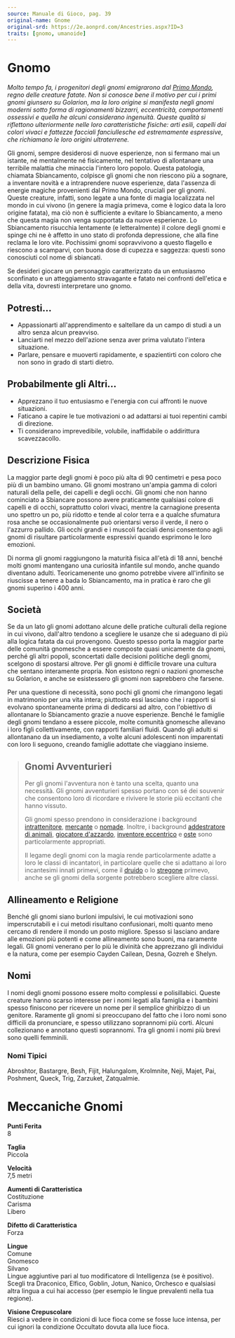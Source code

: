 ```yaml
---
source: Manuale di Gioco, pag. 39
original-name: Gnome
original-srd: https://2e.aonprd.com/Ancestries.aspx?ID=3
traits: [gnomo, umanoide]
---
```


# Gnomo

_Molto tempo fa, i progenitori degli gnomi emigrarono dal
[Primo Mondo](/ambientazione/piani/primo-mondo), regno delle creature fatate.
Non si conosce bene il motivo per cui i primi gnomi giunsero su Golarion, ma la
loro origine si manifesta negli gnomi moderni sotto forma di ragionamenti
bizzarri, eccentricità, comportamenti ossessivi e quella he alcuni considerano
ingenuità. Queste qualità si riflettono ulteriormente nelle loro caratteristiche
fisiche: arti esili, capelli dai colori vivaci e fattezze facciali fanciullesche
ed estremamente espressive, che richiamano le loro origini ultraterrene._

Gli gnomi, sempre desiderosi di nuove esperienze, non si fermano mai un istante,
né mentalmente né fisicamente, nel tentativo di allontanare una terribile
malattia che minaccia l'intero loro popolo. Questa patologia, chiamata
Sbiancamento, colpisce gli gnomi che non riescono più a sognare, a inventare
novità e a intraprendere nuove esperienze, data l'assenza di energie magiche
provenienti dal Primo Mondo, cruciali per gli gnomi. Queste creature, infatti,
sono legate a una fonte di magia localizzata nel mondo in cui vivono (in genere
la magia primeva, come è logico data la loro origine fatata), ma ciò non è
sufficiente a evitare lo Sbiancamento, a meno che questa magia non venga
supportata da nuove esperienze. Lo Sbiancamento risucchia lentamente (e
letteralmente) il colore degli gnomi e spinge chi ne è affetto in uno stato di
profonda depressione, che alla fine reclama le loro vite. Pochissimi gnomi
sopravvivono a questo flagello e riescono a scamparvi, con buona dose di cupezza
e saggezza: questi sono conosciuti col nome di sbiancati.

Se desideri giocare un personaggio caratterizzato da un entusiasmo sconfinato e
un atteggiamento stravagante e fatato nei confronti dell'etica e della vita,
dovresti interpretare uno gnomo.

## Potresti...

- Appassionarti all'apprendimento e saltellare da un campo di studi a un altro
  senza alcun preavviso.
- Lanciarti nel mezzo dell'azione senza aver prima valutato l'intera situazione.
- Parlare, pensare e muoverti rapidamente, e spazientirti con coloro che non
  sono in grado di starti dietro.

## Probabilmente gli Altri...

- Apprezzano il tuo entusiasmo e l'energia con cui affronti le nuove situazioni.
- Faticano a capire le tue motivazioni o ad adattarsi ai tuoi repentini cambi di
  direzione.
- Ti considerano imprevedibile, volubile, inaffidabile o addirittura
  scavezzacollo.

## Descrizione Fisica

La maggior parte degli gnomi è poco più alta di 90 centimetri e pesa poco più di
un bambino umano. Gli gnomi mostrano un'ampia gamma di colori naturali della
pelle, dei capelli e degli occhi. Gli gnomi che non hanno cominciato a Sbiancare
possono avere praticamente qualsiasi colore di capelli e di occhi, soprattutto
colori vivaci, mentre la carnagione presenta uno spettro un po, più ridotto e
tende al color terra e a qualche sfumatura rosa anche se occasionalmente può
orientarsi verso il verde, il nero o l'azzurro pallido. Gli occhi grandi e i
muscoli facciali densi consentono agli gnomi di risultare particolarmente
espressivi quando esprimono le loro emozioni.

Di norma gli gnomi raggiungono la maturità fisica all'età di 18 anni, benché
molti gnomi mantengano una curiosità infantile sul mondo, anche quando diventano
adulti. Teoricamenente uno gnomo potrebbe vivere all'infinito se riuscisse a
tenere a bada lo Sbiancamento, ma in pratica è raro che gli gnomi superino i 400
anni.

## Società

Se da un lato gli gnomi adottano alcune delle pratiche culturali della regione
in cui vivono, dall'altro tendono a scegliere le usanze che si adeguano di più
alla logica fatata da cui provengono. Questo spesso porta la maggior parte delle
comunità gnomesche a essere composte quasi unicamente da gnomi, perché gli altri
popoli, sconcertati dalle decisioni politiche degli gnomi, scelgono di spostarsi
altrove. Per gli gnomi è difficile trovare una cultura che sentano interamente
propria. Non esistono regni o nazioni gnomesche su Golarion, e anche se
esistessero gli gnomi non saprebbero che farsene.

Per una questione di necessità, sono pochi gli gnomi che rimangono legati in
matrimonio per una vita intera; piuttosto essi lasciano che i rapporti si
evolvano spontaneamente prima di dedicarsi ad altro, con l'obiettivo di
allontanare lo Sbiancamento grazie a nuove esperienze. Benché le famiglie degli
gnomi tendano a essere piccole, molte comunità gnomesche allevano i loro figli
collettivamente, con rapporti familiari fluidi. Quando gli adulti si allontanano
da un insediamento, a volte alcuni adolescenti non imparentati con loro li
seguono, creando famiglie adottate che viaggiano insieme.

> ## Gnomi Avventurieri
>
> Per gli gnomi l'avventura non è tanto una scelta, quanto una necessità. Gli
> gnomi avventurieri spesso portano con sé dei souvenir che consentono loro di
> ricordare e rivivere le storie più eccitanti che hanno vissuto.
>
> Gli gnomi spesso prendono in considerazione i background
> [intrattenitore](/background/intrattenitore), [mercante](/background/mercante)
> o [nomade](/background/nomade). Inoltre, i background
> [addestratore di animali](/background/addestratore-di-animali),
> [giocatore d'azzardo](/background/giocatore-d-azzardo),
> [inventore eccentrico](/background/inventore-eccentrico) e
> [oste](/background/oste) sono particolarmente appropriati.
>
> Il legame degli gnomi con la magia rende particolarmente adatte a loro le
> classi di incantatori, in particolare quelle che si adattano ai loro
> incantesimi innati primevi, come il [druido](/classi/druido) o lo
> [stregone](/classi/stregone) primevo, anche se gli gnomi della sorgente
> potrebbero scegliere altre classi.

## Allineamento e Religione

Benché gli gnomi siano burloni impulsivi, le cui motivazioni sono
imperscrutabili e i cui metodi risultano confusionari, molti quanto meno cercano
di rendere il mondo un posto migliore. Spesso si lasciano andare alle emozioni
più potenti e come allineamento sono buoni, ma raramente legali. Gli gnomi
venerano per lo più le divinità che apprezzano gli individui e la natura, come
per esempio Cayden Cailean, Desna, Gozreh e Shelyn.

## Nomi

I nomi degli gnomi possono essere molto complessi e polisillabici. Queste
creature hanno scarso interesse per i nomi legati alla famiglia e i bambini
spesso finiscono per ricevere un nome per il semplice ghiribizzo di un genitore.
Raramente gli gnomi si preoccupano del fatto che i loro nomi sono difficili da
pronunciare, e spesso utilizzano soprannomi più corti. Alcuni collezionano e
annotano questi soprannomi. Tra gli gnomi i nomi più brevi sono quelli
femminili.

### Nomi Tipici

Abroshtor, Bastargre, Besh, Fijit, Halungalom, Krolmnite, Neji, Majet, Pai,
Poshment, Queck, Trig, Zarzuket, Zatqualmie.

# Meccaniche Gnomi

**Punti Ferita**  
8

**Taglia**  
Piccola

**Velocità**  
7,5 metri

**Aumenti di Caratteristica**  
Costituzione  
Carisma  
Libero

**Difetto di Caratteristica**  
Forza

**Lingue**  
Comune  
Gnomesco  
Silvano  
Lingue aggiuntive pari al tuo modificatore di Intelligenza (se è positivo).
Scegli tra Draconico, Elfico, Goblin, Jotun, Nanico, Orchesco e qualsiasi altra
lingua a cui hai accesso (per esempio le lingue prevalenti nella tua regione).

**Visione Crepuscolare**  
Riesci a vedere in condizioni di luce fioca come se fosse luce intensa, per cui
ignori la condizione Occultato dovuta alla luce fioca.
